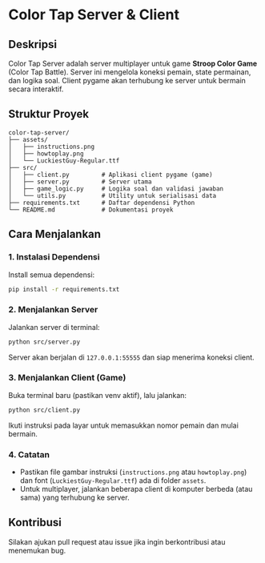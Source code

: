 # Color Tap Server & Client

## Deskripsi

Color Tap Server adalah server multiplayer untuk game **Stroop Color Game** (Color Tap Battle). Server ini mengelola koneksi pemain, state permainan, dan logika soal. Client pygame akan terhubung ke server untuk bermain secara interaktif.

## Struktur Proyek

```
color-tap-server/
├── assets/
│   ├── instructions.png
│   ├── howtoplay.png
│   └── LuckiestGuy-Regular.ttf
├── src/
│   ├── client.py         # Aplikasi client pygame (game)
│   ├── server.py         # Server utama
│   ├── game_logic.py     # Logika soal dan validasi jawaban
│   └── utils.py          # Utility untuk serialisasi data
├── requirements.txt      # Daftar dependensi Python
└── README.md             # Dokumentasi proyek
```

## Cara Menjalankan

### 1. Instalasi Dependensi

Install semua dependensi:

```bash
pip install -r requirements.txt
```

### 2. Menjalankan Server

Jalankan server di terminal:

```bash
python src/server.py
```

Server akan berjalan di `127.0.0.1:55555` dan siap menerima koneksi client.

### 3. Menjalankan Client (Game)

Buka terminal baru (pastikan venv aktif), lalu jalankan:

```bash
python src/client.py
```

Ikuti instruksi pada layar untuk memasukkan nomor pemain dan mulai bermain.

### 4. Catatan

- Pastikan file gambar instruksi (`instructions.png` atau `howtoplay.png`) dan font (`LuckiestGuy-Regular.ttf`) ada di folder `assets`.
- Untuk multiplayer, jalankan beberapa client di komputer berbeda (atau sama) yang terhubung ke server.

## Kontribusi

Silakan ajukan pull request atau issue jika ingin berkontribusi atau menemukan bug.
